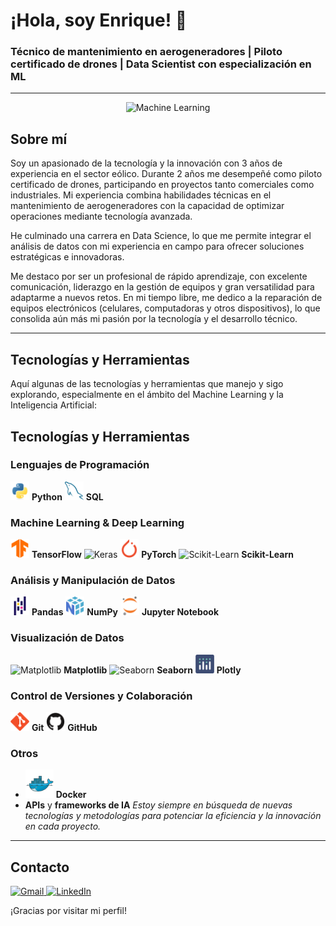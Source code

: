 # ¡Hola, soy Enrique! 👋

### Técnico de mantenimiento en aerogeneradores | Piloto certificado de drones | Data Scientist con especialización en ML

---

<div align="center">
  <img src="https://rizqonfadillahtipoltektegal.wordpress.com/wp-content/uploads/2020/11/1_ltjx9ze971qwtha7gko3pa-1.gif" alt="Machine Learning">
</div>

## Sobre mí

Soy un apasionado de la tecnología y la innovación con 3 años de experiencia en el sector eólico. Durante 2 años me desempeñé como piloto certificado de drones, participando en proyectos tanto comerciales como industriales. Mi experiencia combina habilidades técnicas en el mantenimiento de aerogeneradores con la capacidad de optimizar operaciones mediante tecnología avanzada.

He culminado una carrera en Data Science, lo que me permite integrar el análisis de datos con mi experiencia en campo para ofrecer soluciones estratégicas e innovadoras.

Me destaco por ser un profesional de rápido aprendizaje, con excelente comunicación, liderazgo en la gestión de equipos y gran versatilidad para adaptarme a nuevos retos. En mi tiempo libre, me dedico a la reparación de equipos electrónicos (celulares, computadoras y otros dispositivos), lo que consolida aún más mi pasión por la tecnología y el desarrollo técnico.

---

## Tecnologías y Herramientas

Aquí algunas de las tecnologías y herramientas que manejo y sigo explorando, especialmente en el ámbito del Machine Learning y la Inteligencia Artificial:

## Tecnologías y Herramientas


### Lenguajes de Programación
 <img src="https://raw.githubusercontent.com/devicons/devicon/master/icons/python/python-original.svg" alt="Python" width="30"/> **Python**    <img src="https://raw.githubusercontent.com/devicons/devicon/master/icons/mysql/mysql-original.svg" alt="SQL" width="30"/> **SQL**

### Machine Learning & Deep Learning
 <img src="https://raw.githubusercontent.com/devicons/devicon/master/icons/tensorflow/tensorflow-original.svg" alt="TensorFlow" width="30"/> **TensorFlow**    <img src="https://keras.io/img/logo.png" alt="Keras" width="70"/>     <img src="https://raw.githubusercontent.com/devicons/devicon/master/icons/pytorch/pytorch-original.svg" alt="PyTorch" width="30"/> **PyTorch**    <img src="https://upload.wikimedia.org/wikipedia/commons/0/05/Scikit_learn_logo_small.svg" alt="Scikit-Learn" width="30"/> **Scikit-Learn**

### Análisis y Manipulación de Datos
 <img src="https://raw.githubusercontent.com/devicons/devicon/master/icons/pandas/pandas-original.svg" alt="Pandas" width="30"/> **Pandas**   <img src="https://raw.githubusercontent.com/devicons/devicon/master/icons/numpy/numpy-original.svg" alt="NumPy" width="30"/> **NumPy**   <img src="https://raw.githubusercontent.com/devicons/devicon/master/icons/jupyter/jupyter-original.svg" alt="Jupyter Notebook" width="30"/> **Jupyter Notebook**

### Visualización de Datos
 <img src="https://upload.wikimedia.org/wikipedia/commons/8/84/Matplotlib_icon.svg" alt="Matplotlib" width="30"/> **Matplotlib**   <img src="https://user-images.githubusercontent.com/315810/92159303-30d41100-edfb-11ea-8107-1c5352202571.png" alt="Seaborn" width="30"/> **Seaborn**   <img src="https://raw.githubusercontent.com/devicons/devicon/master/icons/plotly/plotly-original.svg" alt="Plotly" width="30"/> **Plotly**

### Control de Versiones y Colaboración
 <img src="https://raw.githubusercontent.com/devicons/devicon/master/icons/git/git-original.svg" alt="Git" width="30"/> **Git**   <img src="https://raw.githubusercontent.com/devicons/devicon/master/icons/github/github-original.svg" alt="GitHub" width="30"/> **GitHub**

### Otros
- <img src="https://raw.githubusercontent.com/devicons/devicon/master/icons/docker/docker-original.svg" alt="Docker" width="45"/> **Docker**
- **APIs** y **frameworks de IA**
*Estoy siempre en búsqueda de nuevas tecnologías y metodologías para potenciar la eficiencia y la innovación en cada proyecto.*

---

## Contacto

<a href="mailto:jeengaher@gmail.com" target="_blank">
  <img src="https://img.icons8.com/color/48/000000/gmail-new.png" alt="Gmail" width="80"/>
</a>
<a href="https://www.linkedin.com/in/jengaher99/" target="_blank">
  <img src="https://img.icons8.com/color/48/000000/linkedin.png" alt="LinkedIn" width="80"/>
</a>

¡Gracias por visitar mi perfil!

